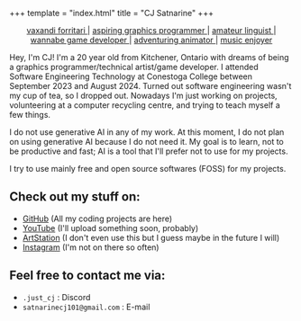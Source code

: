 +++
template = "index.html"
title = "CJ Satnarine"
+++
<center> <p> <a id="vaxandi_forritari" href="/projects/vaxandi_forritari/"> vaxandi forritari </a> |  <a id="aspiring_graphics_programmer" href="/projects/aspiring_graphics_programmer/"> aspiring graphics programmer </a> |  <a id="amateur_linguist" href="/projects/amateur_linguist/"> amateur linguist </a> | <a id="wannabe_game_developer" href="/projects/wannabe_game_developer/"> wannabe game developer </a> | <a id="adventuring_animator" href="/projects/adventuring_animator/"> adventuring animator </a> | <a id="music_enjoyer" href="/projects/music_enjoyer/">music enjoyer </a> </p> </center>

Hey, I'm CJ! I'm a 20 year old from Kitchener, Ontario with dreams of being a graphics programmer/technical artist/game developer. I attended Software Engineering Technology at Conestoga College between September 2023 and August 2024. Turned out software engineering wasn't my cup of tea, so I dropped out. Nowadays I'm just working on projects, volunteering at a computer recycling centre, and trying to teach myself a few things.  

I do not use generative AI in any of my work. At this moment, I do not plan on using generative AI because I do not need it. My goal is to learn, not to be productive and fast; AI is a tool that I'll prefer not to use for my projects. 

I try to use mainly free and open source softwares (FOSS) for my projects. 

## Check out my stuff on: 
- [GitHub](https://github.com/CJSatnarine) (All my coding projects are here)
- [YouTube](https://www.youtube.com/@CJSatnarine) (I'll upload something soon, probably)
- [ArtStation](https://www.artstation.com/cjsatnarine) (I don't even use this but I guess maybe in the future I will)
- [Instagram](https://www.instagram.com/cjsatnarine/) (I'm not on there so often)
## Feel free to contact me via:
- `.just_cj` : Discord
- `satnarinecj101@gmail.com` : E-mail
<canvas id="rendering_canvas"/>
